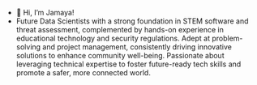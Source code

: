 - 👋 Hi, I’m Jamaya!
- Future Data Scientists with a strong foundation in STEM software and threat assessment, complemented by hands-on experience in educational technology and security regulations. Adept at problem-solving and project management, consistently driving innovative solutions to enhance community well-being. Passionate about leveraging technical expertise to foster future-ready tech skills and promote a safer, more connected world.
    

<!---
jamayaevans/jamayaevans is a ✨ special ✨ repository because its `README.md` (this file) appears on your GitHub profile.
You can click the Preview link to take a look at your changes.
--->
